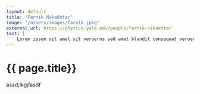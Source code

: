 ```yaml
---
layout: default
title: "Farnik Nikakhtar"
image: "/assets/images/farnik.jpeg"
external_url: https://physics.yale.edu/people/farnik-nikakhtar
text: |
    Lorem ipsum sit amet sit veroeros sed amet blandit consequat veroeros lorem blandit adipiscing et feugiat phasellus tempus dolore ipsum lorem dolore.
---
```



<h1> {{ page.title}} </h1>asad;lkgjfasdf